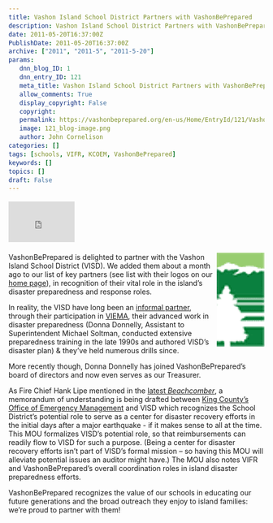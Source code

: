 ```yaml
---
title: Vashon Island School District Partners with VashonBePrepared
description: Vashon Island School District Partners with VashonBePrepared
date: 2011-05-20T16:37:00Z
PublishDate: 2011-05-20T16:37:00Z
archive: ["2011", "2011-5", "2011-5-20"]
params:
   dnn_blog_ID: 1
   dnn_entry_ID: 121
   meta_title: Vashon Island School District Partners with VashonBePrepared
   allow_comments: True
   display_copyright: False
   copyright: 
   permalink: https://vashonbeprepared.org/en-us/Home/EntryId/121/Vashon-Island-School-District-Partners-with-VashonBePrepared
   image: 121_blog-image.png
   author: John Cornelison
categories: []
tags: [schools, VIFR, KCOEM, VashonBePrepared]
keywords: []
topics: []
draft: False
---
```


<div class="wlWriterHeaderFooter" style="padding-bottom: 4px; margin: 0px; padding-left: 0px; padding-right: 0px; float: none; padding-top: 4px"><iframe src="http://www.facebook.com/widgets/like.php?href=http://vashoneoc.org/Blogs/VashonPreparedness/tabid/164/EntryId/121/Vashon-Island-School-District-Partners-with-VashonBePrepared.aspx" frameborder="0" scrolling="no" style="border-bottom: medium none; border-left: medium none; width: 130px; height: 80px; border-top: medium none; border-right: medium none"></iframe></div>
<p><a href="/images/dnnBlog/1/121/Windows-Live-Writer-Vashon-Island-School-District_6726-VISD_Color_Logo_Bare.65x128_2.gif"><img title="VISD_Color_Logo_Bare.65x128" border="0" alt="VISD_Color_Logo_Bare.65x128" align="right" width="94" height="185" style="background-image: none; border-bottom: 0px; border-left: 0px; padding-left: 0px; padding-right: 0px; display: inline; float: right; border-top: 0px; border-right: 0px; padding-top: 0px" src="/images/dnnBlog/1/121/Windows-Live-Writer-Vashon-Island-School-District_6726-VISD_Color_Logo_Bare.65x128_thumb.gif" /></a>VashonBePrepared is delighted to partner with the Vashon Island School District (VISD). We added them about a month ago to our list of key partners (see list with their logos on our <a target="_blank" href="/">home page</a>), in recognition of their vital role in the island’s disaster preparedness and response roles.</p>
<p>In reality, the VISD have long been an <a target="_blank" href="http://www.vashonbeprepared.org/storylist.cfm?name=news#growingup">informal partner</a>, through their participation in <a target="_blank" href="http://www.vashonbeprepared.org/storylist.cfm?name=news#viemacreation">VIEMA</a>, their advanced work in disaster preparedness (Donna Donnelly, Assistant to Superintendent Michael Soltman, conducted extensive preparedness training in the late 1990s and authored VISD’s disaster plan) &amp; they’ve held numerous drills since.</p>
<p>More recently though, Donna Donnelly has joined VashonBePrepared’s board of directors and now even serves as our Treasurer.</p>
<p>As Fire Chief Hank Lipe mentioned in the <a target="_blank" href="http://www.pnwlocalnews.com/vashon/vib/news/122042968.html">latest <em>Beachcomber</em></a>, a memorandum of understanding is being drafted between <a target="_blank" href="http://www.kingcounty.gov/safety/prepare.aspx">King County’s Office of Emergency Management</a> and VISD which recognizes the School District’s potential role to serve as a center for disaster recovery efforts in the initial days after a major earthquake - if it makes sense to all at the time. This MOU formalizes VISD’s potential role, so that reimbursements can readily flow to VISD for such a purpose. (Being a center for disaster recovery efforts isn’t part of VISD’s formal mission – so having this MOU will alleviate potential issues an auditor might have.) The MOU also notes VIFR and VashonBePrepared’s overall coordination roles in island disaster preparedness efforts.</p>
<p>VashonBePrepared recognizes the value of our schools in educating our future generations and the broad outreach they enjoy to island families: we’re proud to partner with them!</p>
